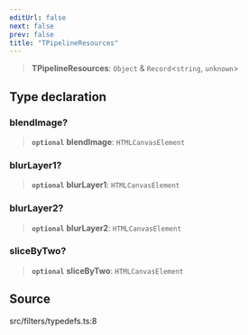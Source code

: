 ```yaml
---
editUrl: false
next: false
prev: false
title: "TPipelineResources"
---
```


> **TPipelineResources**: `Object` & `Record`\<`string`, `unknown`\>

## Type declaration

### blendImage?

> **`optional`** **blendImage**: `HTMLCanvasElement`

### blurLayer1?

> **`optional`** **blurLayer1**: `HTMLCanvasElement`

### blurLayer2?

> **`optional`** **blurLayer2**: `HTMLCanvasElement`

### sliceByTwo?

> **`optional`** **sliceByTwo**: `HTMLCanvasElement`

## Source

src/filters/typedefs.ts:8

